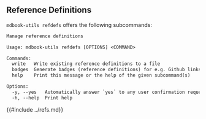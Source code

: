 ## Reference Definitions

`mdbook-utils refdefs` offers the following subcommands:

```txt
Manage reference definitions

Usage: mdbook-utils refdefs [OPTIONS] <COMMAND>

Commands:
  write   Write existing reference definitions to a file
  badges  Generate badges (reference definitions) for e.g. Github links
  help    Print this message or the help of the given subcommand(s)

Options:
  -y, --yes   Automatically answer `yes` to any user confirmation request
  -h, --help  Print help
```

{{#include ../refs.md}}
